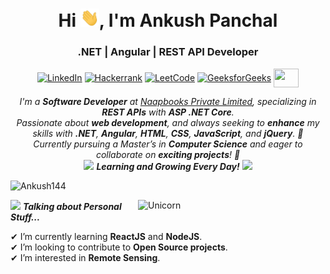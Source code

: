 <h1 align="center">Hi <img src="https://raw.githubusercontent.com/ABSphreak/ABSphreak/master/gifs/Hi.gif" width="30px">, I'm Ankush Panchal</h1>
<h3 align="center"> .NET | Angular | REST API Developer </h3>
<p align="center">
<a href="https://www.linkedin.com/in/ankush-panchal-62963819b/" target="blank"><img align="center" src="https://cdn.jsdelivr.net/npm/simple-icons@3.0.1/icons/linkedin.svg" alt="LinkedIn" height="30" width="40" /></a>
<a href="https://www.hackerrank.com/ankushpanchal144" target="blank"><img align="center" src="https://cdn.jsdelivr.net/npm/simple-icons@3.0.1/icons/hackerrank.svg" alt="Hackerrank" height="30" width="40" /></a>
<a href="https://leetcode.com/ankush_m_143/" target="blank"><img align="center" src="https://cdn.jsdelivr.net/npm/simple-icons@3.0.1/icons/leetcode.svg" alt="LeetCode" height="30" width="40" /></a>
<a href="https://auth.geeksforgeeks.org/user/ankushpanchal144/profile" target="blank"><img align="center" src="https://cdn.jsdelivr.net/npm/simple-icons@3.0.1/icons/geeksforgeeks.svg" alt="GeeksforGeeks" height="30" width="40" /></a>
<a href="mailto:ankushpanchal144@gmail.com"><img align="center" src="https://simpleicons.org/icons/gmail.svg" height="30" width="40" /></a>
</p>

<p align="center">
  <em>
    I'm a <b>Software Developer</b> at <a href="https://naapbooks.com/">Naapbooks Private Limited</a>, specializing in <b>REST APIs</b> with <b>ASP .NET Core</b>. <br>
    Passionate about <b>web development</b>, and always seeking to <b>enhance</b> my skills with <b>.NET</b>, <b>Angular</b>, <b>HTML</b>, <b>CSS</b>, <b>JavaScript</b>, and <b>jQuery</b>. 🚀<br>
    Currently pursuing a Master’s in <b>Computer Science</b> and eager to collaborate on <b>exciting projects</b>! 🌟
  </em> 
  <br>
  <img src="https://media.giphy.com/media/VgCDAzcKvsR6OM0uWg/giphy.gif" width="50" /> <b><i>Learning and Growing Every Day!</i></b> <img src="https://media.giphy.com/media/7j2hfyeVcDtf2/giphy.gif" width="50" />
</p>

<p align="left"> <img src="https://komarev.com/ghpvc/?username=Ankush144&label=Profile%20views&color=0e75b6&style=flat" alt="Ankush144" /> </p>
<img align="right" width="300px" alt="Unicorn" src="https://media.giphy.com/media/3ohs4BSacFKI7A717y/giphy.gif" />

<img src="https://media.giphy.com/media/ObNTw8Uzwy6KQ/giphy.gif" width="30px">&nbsp;***Talking about Personal Stuff...***

✔ I’m currently learning **ReactJS** and **NodeJS**.<br>
✔ I’m looking to contribute to **Open Source projects**.<br>
✔ I’m interested in **Remote Sensing**.<br>
